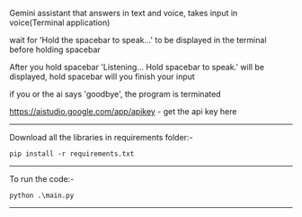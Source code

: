Gemini assistant that answers in text and voice, takes input in voice(Terminal application)

wait for 'Hold the spacebar to speak...' to be displayed in the terminal before holding spacebar

After you hold spacebar 'Listening... Hold spacebar to speak.' will be displayed, hold spacebar will you finish your input

if you or the ai says 'goodbye', the program is terminated

https://aistudio.google.com/app/apikey - get the api key here

---

Download all the libraries in requirements folder:-

```
pip install -r requirements.txt
```

---

To run the code:-

```
python .\main.py
```

---
